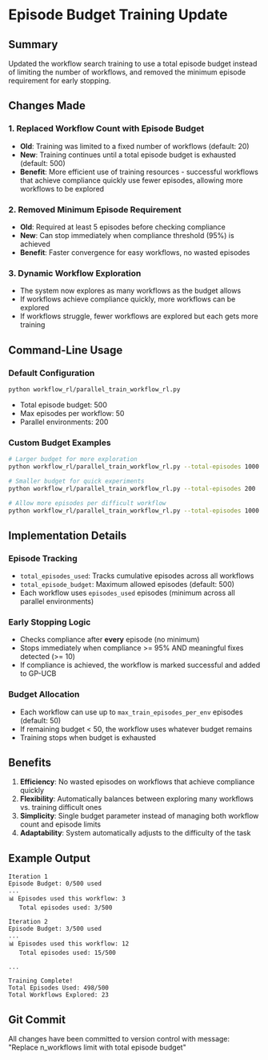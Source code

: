 # Episode Budget Training Update

## Summary
Updated the workflow search training to use a total episode budget instead of limiting the number of workflows, and removed the minimum episode requirement for early stopping.

## Changes Made

### 1. **Replaced Workflow Count with Episode Budget**
   - **Old**: Training was limited to a fixed number of workflows (default: 20)
   - **New**: Training continues until a total episode budget is exhausted (default: 500)
   - **Benefit**: More efficient use of training resources - successful workflows that achieve compliance quickly use fewer episodes, allowing more workflows to be explored

### 2. **Removed Minimum Episode Requirement**
   - **Old**: Required at least 5 episodes before checking compliance
   - **New**: Can stop immediately when compliance threshold (95%) is achieved
   - **Benefit**: Faster convergence for easy workflows, no wasted episodes

### 3. **Dynamic Workflow Exploration**
   - The system now explores as many workflows as the budget allows
   - If workflows achieve compliance quickly, more workflows can be explored
   - If workflows struggle, fewer workflows are explored but each gets more training

## Command-Line Usage

### Default Configuration
```bash
python workflow_rl/parallel_train_workflow_rl.py
```
- Total episode budget: 500
- Max episodes per workflow: 50
- Parallel environments: 200

### Custom Budget Examples
```bash
# Larger budget for more exploration
python workflow_rl/parallel_train_workflow_rl.py --total-episodes 1000

# Smaller budget for quick experiments
python workflow_rl/parallel_train_workflow_rl.py --total-episodes 200

# Allow more episodes per difficult workflow
python workflow_rl/parallel_train_workflow_rl.py --total-episodes 1000 --max-episodes 100
```

## Implementation Details

### Episode Tracking
- `total_episodes_used`: Tracks cumulative episodes across all workflows
- `total_episode_budget`: Maximum allowed episodes (default: 500)
- Each workflow uses `episodes_used` episodes (minimum across all parallel environments)

### Early Stopping Logic
- Checks compliance after **every** episode (no minimum)
- Stops immediately when compliance >= 95% AND meaningful fixes detected (>= 10)
- If compliance is achieved, the workflow is marked successful and added to GP-UCB

### Budget Allocation
- Each workflow can use up to `max_train_episodes_per_env` episodes (default: 50)
- If remaining budget < 50, the workflow uses whatever budget remains
- Training stops when budget is exhausted

## Benefits

1. **Efficiency**: No wasted episodes on workflows that achieve compliance quickly
2. **Flexibility**: Automatically balances between exploring many workflows vs. training difficult ones
3. **Simplicity**: Single budget parameter instead of managing both workflow count and episode limits
4. **Adaptability**: System automatically adjusts to the difficulty of the task

## Example Output

```
Iteration 1
Episode Budget: 0/500 used
...
📊 Episodes used this workflow: 3
   Total episodes used: 3/500

Iteration 2
Episode Budget: 3/500 used
...
📊 Episodes used this workflow: 12
   Total episodes used: 15/500

...

Training Complete!
Total Episodes Used: 498/500
Total Workflows Explored: 23
```

## Git Commit
All changes have been committed to version control with message:
"Replace n_workflows limit with total episode budget"
